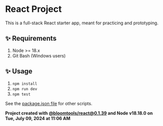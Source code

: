 # React Project

This is a full-stack React starter app, meant for practicing and prototyping.

## ✨ Requirements

1. Node >= 18.x
2. Git Bash (Windows users)

## ✨ Usage

1. `npm install`
2. `npm run dev`
3. `npm test`

See the [package.json file](./package.json) for other scripts.

**Project created with [@bloomtools/react@0.1.39](https://github.com/bloominstituteoftechnology/npm-tools-react) and Node v18.18.0 on Tue, July 09, 2024 at 11:06 AM**
